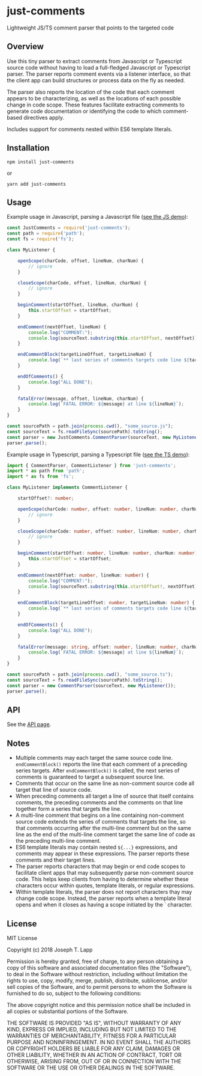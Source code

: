 # just-comments

Lightweight JS/TS comment parser that points to the targeted code

## Overview

Use this tiny parser to extract comments from Javascript or Typescript source code without having to load a full-fledged Javascript or Typescript parser. The parser reports comment events via a listener interface, so that the client app can build structures or process data on the fly as needed.

The parser also reports the location of the code that each comment appears to be characterizing, as well as the locations of each possible change in code scope. These features facilitate extracting comments to generate code documentation or identifying the code to which comment-based directives apply.

Includes support for comments nested within ES6 template literals.

## Installation

```
npm install just-comments
```

or

```
yarn add just-comments
```

## Usage


Example usage in Javascript, parsing a Javascript file ([see the JS demo](https://github.com/jtlapp/just-comments/blob/master/demos/js_demo.js)):

```js
const JustComments = require('just-comments');
const path = require('path');
const fs = require('fs');

class MyListener {

    openScope(charCode, offset, lineNum, charNum) {
        // ignore
    }

    closeScope(charCode, offset, lineNum, charNum) {
        // ignore
    }

    beginComment(startOffset, lineNum, charNum) {
        this.startOffset = startOffset;
    }

    endComment(nextOffset, lineNum) {
        console.log("COMMENT:");
        console.log(sourceText.substring(this.startOffset, nextOffset));
    }

    endCommentBlock(targetLineOffset, targetLineNum) {
        console.log(`** last series of comments targets code line ${targetLineNum}\n`);
    }

    endOfComments() {
        console.log("ALL DONE");
    }

    fatalError(message, offset, lineNum, charNum) {
        console.log(`FATAL ERROR: ${message} at line ${lineNum}`);
    }
}

const sourcePath = path.join(process.cwd(), "some_source.js");
const sourceText = fs.readFileSync(sourcePath).toString();
const parser = new JustComments.CommentParser(sourceText, new MyListener());
parser.parse();
```

Example usage in Typescript, parsing a Typescript file ([see the TS demo](https://github.com/jtlapp/just-comments/blob/master/demos/ts_demo.ts)):

```typescript
import { CommentParser, CommentListener } from 'just-comments';
import * as path from 'path';
import * as fs from 'fs';

class MyListener implements CommentListener {

    startOffset?: number;

    openScope(charCode: number, offset: number, lineNum: number, charNum: number) {
        // ignore
    }

    closeScope(charCode: number, offset: number, lineNum: number, charNum: number) {
        // ignore
    }

    beginComment(startOffset: number, lineNum: number, charNum: number) {
        this.startOffset = startOffset;
    }

    endComment(nextOffset: number, lineNum: number) {
        console.log("COMMENT:");
        console.log(sourceText.substring(this.startOffset!, nextOffset));
    }

    endCommentBlock(targetLineOffset: number, targetLineNum: number) {
        console.log(`** last series of comments targets code line ${targetLineNum}\n`);
    }

    endOfComments() {
        console.log("ALL DONE");
    }

    fatalError(message: string, offset: number, lineNum: number, charNum: number) {
        console.log(`FATAL ERROR: ${message} at line ${lineNum}`);
    }
}

const sourcePath = path.join(process.cwd(), "some_source.ts");
const sourceText = fs.readFileSync(sourcePath).toString();
const parser = new CommentParser(sourceText, new MyListener());
parser.parse();
```

## API

See the [API page](https://github.com/jtlapp/just-comments/blob/master/API.md).

## Notes

* Multiple comments may each target the same source code line. `endCommentBlock()` reports the line that each comment of a preceding series targets. After `endCommentBlock()`  is called, the next series of comments is guaranteed to target a subsequent source line.
* Comments that occur on the same line as non-comment source code all target that line of source code.
* When preceding comments all target a line of source that itself contains comments, the preceding comments and the comments on that line together form a series that targets the line.
* A multi-line comment that begins on a line containing non-comment source code extends the series of comments that targets the line, so that comments occurring after the multi-line comment but on the same line as the end of the multi-line comment target the same line of code as the preceding multi-line comment.
* ES6 template literals may contain nested `${...}` expressions, and comments may appear in these expressions. The parser reports these comments and their target lines.
* The parser reports characters that may begin or end code scopes to facilitate client apps that may subsequently parse non-comment source code. This helps keep clients from having to determine whether these characters occur within quotes, template literals, or regular expressions.
* Within template literals, the parser does not report characters thay may change code scope. Instead, the parser reports when a template literal opens and when it closes as having a scope initiated by the ` character.

## License

MIT License

Copyright (c) 2018 Joseph T. Lapp

Permission is hereby granted, free of charge, to any person obtaining a copy
of this software and associated documentation files (the "Software"), to deal
in the Software without restriction, including without limitation the rights
to use, copy, modify, merge, publish, distribute, sublicense, and/or sell
copies of the Software, and to permit persons to whom the Software is
furnished to do so, subject to the following conditions:

The above copyright notice and this permission notice shall be included in all
copies or substantial portions of the Software.

THE SOFTWARE IS PROVIDED "AS IS", WITHOUT WARRANTY OF ANY KIND, EXPRESS OR
IMPLIED, INCLUDING BUT NOT LIMITED TO THE WARRANTIES OF MERCHANTABILITY,
FITNESS FOR A PARTICULAR PURPOSE AND NONINFRINGEMENT. IN NO EVENT SHALL THE
AUTHORS OR COPYRIGHT HOLDERS BE LIABLE FOR ANY CLAIM, DAMAGES OR OTHER
LIABILITY, WHETHER IN AN ACTION OF CONTRACT, TORT OR OTHERWISE, ARISING FROM,
OUT OF OR IN CONNECTION WITH THE SOFTWARE OR THE USE OR OTHER DEALINGS IN THE
SOFTWARE.
